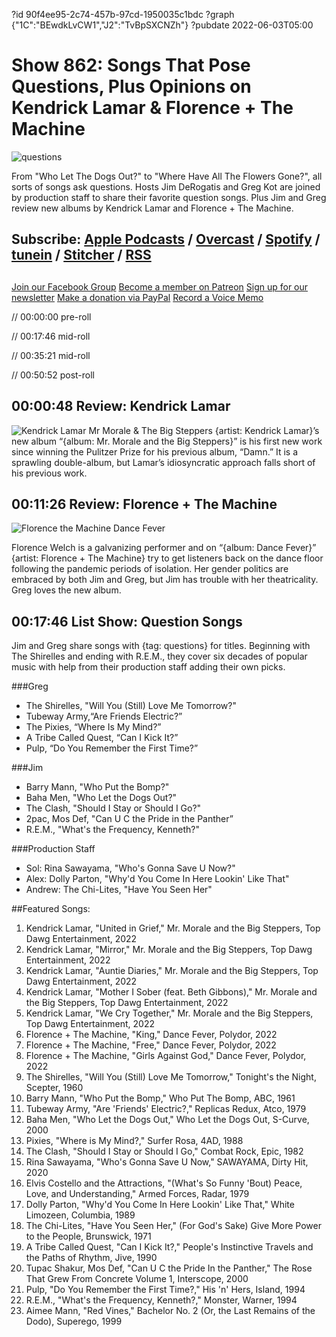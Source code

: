 ?id 90f4ee95-2c74-457b-97cd-1950035c1bdc
?graph {"1C":"BEwdkLvCW1","J2":"TvBpSXCNZh"}
?pubdate 2022-06-03T05:00
# Show 862: Songs That Pose Questions, Plus Opinions on Kendrick Lamar & Florence + The Machine
![questions](https://static.soundopinions.org/images/2022/untitled-design.jpeg)

From "Who Let The Dogs Out?" to "Where Have All The Flowers Gone?", all sorts of songs ask questions. Hosts Jim DeRogatis and Greg Kot are joined by production staff to share their favorite question songs. Plus Jim and Greg review new albums by Kendrick Lamar and Florence + The Machine. 


## Subscribe: [Apple Podcasts](https://itunes.apple.com/us/podcast/sound-opinions/id94793843) / [Overcast](https://overcast.fm/itunes94793843/sound-opinions) / [Spotify](https://open.spotify.com/show/1kNR8YL7TBrQuRxDdS4wtU) / [tunein](https://tunein.com/podcasts/Music-Podcasts/Sound-Opinions-p60273/) / [Stitcher](http://www.stitcher.com/podcast/sound-opinions) / [RSS](https://feeds.simplecast.com/Nn6fjnB0)


##
[Join our Facebook Group](https://bit.ly/3sivr9T)
[Become a member on Patreon](https://bit.ly/3slWZvc)
[Sign up for our newsletter](https://bit.ly/3eEvRnG)
[Make a donation via PayPal](https://bit.ly/3dmt9lU)
[Record a Voice Memo](https://bit.ly/2RyD5Ah)


// 00:00:00 pre-roll

// 00:17:46 mid-roll

// 00:35:21 mid-roll

// 00:50:52 post-roll


## 00:00:48 Review: Kendrick Lamar

![Kendrick Lamar Mr Morale & The Big Steppers](https://static.soundopinions.org/assets/862/1C6.jpg)
{artist: Kendrick Lamar}’s new album “{album: Mr. Morale and the Big Steppers}” is his first new work since winning the Pulitzer Prize for his previous album, “Damn.” It is a sprawling double-album, but Lamar’s idiosyncratic approach falls short of his previous work. 

## 00:11:26 Review: Florence + The Machine

![Florence  the Machine Dance Fever](https://static.soundopinions.org/assets/862/J212.jpg)
 
Florence Welch is a galvanizing performer and on “{album: Dance Fever}” {artist: Florence + The Machine} try to get listeners back on the dance floor following the pandemic periods of isolation. Her gender politics are embraced by both Jim and Greg, but Jim has trouble with her theatricality. Greg loves the new album.


## 00:17:46 List Show: Question Songs
Jim and Greg share songs with {tag: questions} for titles. Beginning with The Shirelles and ending with R.E.M., they cover six decades of popular music with help from their production staff adding their own picks.


###Greg
- The Shirelles, "Will You (Still) Love Me Tomorrow?" 
- Tubeway Army,“Are Friends Electric?”
- The Pixies, “Where Is My Mind?” 
- A Tribe Called Quest, “Can I Kick It?” 
- Pulp, “Do You Remember the First Time?”

###Jim
- Barry Mann, "Who Put the Bomp?"
- Baha Men, "Who Let the Dogs Out?"
- The Clash, "Should I Stay or Should I Go?"
- 2pac, Mos Def, "Can U C the Pride in the Panther”
- R.E.M., "What's the Frequency, Kenneth?"


###Production Staff
- Sol: Rina Sawayama, "Who's Gonna Save U Now?"
- Alex: Dolly Parton, "Why'd You Come In Here Lookin' Like That"
- Andrew: The Chi-Lites, "Have You Seen Her"


##Featured Songs:

1. Kendrick Lamar, "United in Grief," Mr. Morale and the Big Steppers, Top Dawg Entertainment, 2022
1. Kendrick Lamar, "Mirror," Mr. Morale and the Big Steppers, Top Dawg Entertainment, 2022
1. Kendrick Lamar, "Auntie Diaries," Mr. Morale and the Big Steppers, Top Dawg Entertainment, 2022
1. Kendrick Lamar, "Mother I Sober (feat. Beth Gibbons)," Mr. Morale and the Big Steppers, Top Dawg Entertainment, 2022
1. Kendrick Lamar, "We Cry Together," Mr. Morale and the Big Steppers, Top Dawg Entertainment, 2022
1. Florence + The Machine, "King," Dance Fever, Polydor, 2022
1. Florence + The Machine, "Free," Dance Fever, Polydor, 2022
1. Florence + The Machine, "Girls Against God," Dance Fever, Polydor, 2022
1. The Shirelles, "Will You (Still) Love Me Tomorrow," Tonight's the Night, Scepter, 1960
1. Barry Mann, "Who Put the Bomp," Who Put The Bomp, ABC, 1961
1. Tubeway Army, "Are 'Friends' Electric?," Replicas Redux, Atco, 1979
1. Baha Men, "Who Let the Dogs Out," Who Let the Dogs Out, S-Curve, 2000
1. Pixies, "Where is My Mind?," Surfer Rosa, 4AD, 1988
1. The Clash, "Should I Stay or Should I Go," Combat Rock, Epic, 1982
1. Rina Sawayama, "Who's Gonna Save U Now," SAWAYAMA, Dirty Hit, 2020
1. Elvis Costello and the Attractions, "(What's So Funny 'Bout) Peace, Love, and Understanding," Armed Forces, Radar, 1979
1. Dolly Parton, "Why'd You Come In Here Lookin' Like That," White Limozeen, Columbia, 1989
1. The Chi-Lites, "Have You Seen Her," (For God's Sake) Give More Power to the People, Brunswick, 1971
1. A Tribe Called Quest, "Can I Kick It?," People's Instinctive Travels and the Paths of Rhythm, Jive, 1990
1. Tupac Shakur, Mos Def, "Can U C the Pride In the Panther," The Rose That Grew From Concrete Volume 1, Interscope, 2000
1. Pulp, "Do You Remember the First Time?," His 'n' Hers, Island, 1994
1. R.E.M., "What's the Frequency, Kenneth?," Monster, Warner, 1994
1. Aimee Mann, "Red Vines," Bachelor No. 2 (Or, the Last Remains of the Dodo), Superego, 1999